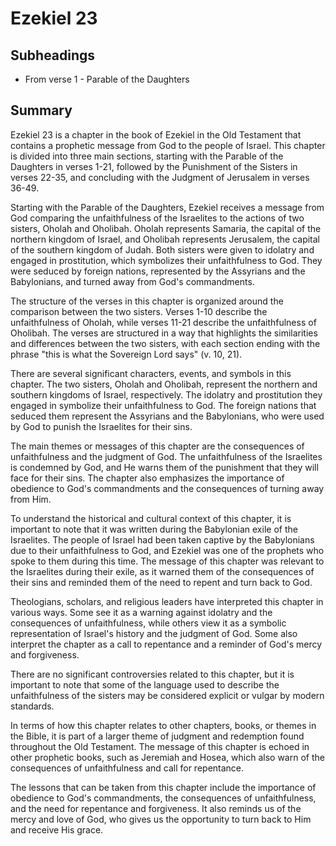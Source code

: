 # Ezekiel 23

## Subheadings

* From verse 1 - Parable of the Daughters

## Summary

Ezekiel 23 is a chapter in the book of Ezekiel in the Old Testament that contains a prophetic message from God to the people of Israel. This chapter is divided into three main sections, starting with the Parable of the Daughters in verses 1-21, followed by the Punishment of the Sisters in verses 22-35, and concluding with the Judgment of Jerusalem in verses 36-49.

Starting with the Parable of the Daughters, Ezekiel receives a message from God comparing the unfaithfulness of the Israelites to the actions of two sisters, Oholah and Oholibah. Oholah represents Samaria, the capital of the northern kingdom of Israel, and Oholibah represents Jerusalem, the capital of the southern kingdom of Judah. Both sisters were given to idolatry and engaged in prostitution, which symbolizes their unfaithfulness to God. They were seduced by foreign nations, represented by the Assyrians and the Babylonians, and turned away from God's commandments.

The structure of the verses in this chapter is organized around the comparison between the two sisters. Verses 1-10 describe the unfaithfulness of Oholah, while verses 11-21 describe the unfaithfulness of Oholibah. The verses are structured in a way that highlights the similarities and differences between the two sisters, with each section ending with the phrase "this is what the Sovereign Lord says" (v. 10, 21).

There are several significant characters, events, and symbols in this chapter. The two sisters, Oholah and Oholibah, represent the northern and southern kingdoms of Israel, respectively. The idolatry and prostitution they engaged in symbolize their unfaithfulness to God. The foreign nations that seduced them represent the Assyrians and the Babylonians, who were used by God to punish the Israelites for their sins.

The main themes or messages of this chapter are the consequences of unfaithfulness and the judgment of God. The unfaithfulness of the Israelites is condemned by God, and He warns them of the punishment that they will face for their sins. The chapter also emphasizes the importance of obedience to God's commandments and the consequences of turning away from Him.

To understand the historical and cultural context of this chapter, it is important to note that it was written during the Babylonian exile of the Israelites. The people of Israel had been taken captive by the Babylonians due to their unfaithfulness to God, and Ezekiel was one of the prophets who spoke to them during this time. The message of this chapter was relevant to the Israelites during their exile, as it warned them of the consequences of their sins and reminded them of the need to repent and turn back to God.

Theologians, scholars, and religious leaders have interpreted this chapter in various ways. Some see it as a warning against idolatry and the consequences of unfaithfulness, while others view it as a symbolic representation of Israel's history and the judgment of God. Some also interpret the chapter as a call to repentance and a reminder of God's mercy and forgiveness.

There are no significant controversies related to this chapter, but it is important to note that some of the language used to describe the unfaithfulness of the sisters may be considered explicit or vulgar by modern standards.

In terms of how this chapter relates to other chapters, books, or themes in the Bible, it is part of a larger theme of judgment and redemption found throughout the Old Testament. The message of this chapter is echoed in other prophetic books, such as Jeremiah and Hosea, which also warn of the consequences of unfaithfulness and call for repentance.

The lessons that can be taken from this chapter include the importance of obedience to God's commandments, the consequences of unfaithfulness, and the need for repentance and forgiveness. It also reminds us of the mercy and love of God, who gives us the opportunity to turn back to Him and receive His grace.